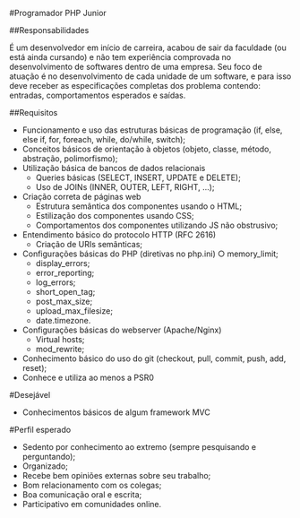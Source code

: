 #Programador PHP Junior

##Responsabilidades

É um desenvolvedor em início de carreira, acabou de sair da faculdade (ou está ainda cursando) e não tem experiência comprovada no desenvolvimento de softwares dentro de uma empresa.
Seu foco de atuação é no desenvolvimento de cada unidade de um software, e para isso deve receber as especificações completas dos problema contendo: entradas, comportamentos esperados e saídas.

##Requisitos

- Funcionamento e uso das estruturas básicas de programação (if, else, else if, for, foreach, while, do/while, switch);
- Conceitos básicos de orientação à objetos (objeto, classe, método, abstração, polimorfismo);
- Utilização básica de bancos de dados relacionais
	- Queries básicas (SELECT, INSERT, UPDATE e DELETE);
	- Uso de JOINs (INNER, OUTER, LEFT, RIGHT, ...);
- Criação correta de páginas web
	- Estrutura semântica dos componentes usando o HTML;
	- Estilização dos componentes usando CSS;
	- Comportamentos dos componentes utilizando JS não obstrusivo;
- Entendimento básico do protocolo HTTP (RFC 2616)
	- Criação de URIs semânticas;
- Configurações básicas do PHP (diretivas no php.ini) ○ memory_limit;
	- display_errors;
	- error_reporting;
	- log_errors;
	- short_open_tag;
	- post_max_size;
	- upload_max_filesize;
	- date.timezone.
- Configurações básicas do webserver (Apache/Nginx)
	- Virtual hosts;
	- mod_rewrite;
- Conhecimento básico do uso do git (checkout, pull, commit, push, add, reset);
- Conhece e utiliza ao menos a PSR­0

#Desejável

- Conhecimentos básicos de algum framework MVC

#Perfil esperado

- Sedento por conhecimento ao extremo (sempre pesquisando e perguntando);
- Organizado;
- Recebe bem opiniões externas sobre seu trabalho;
- Bom relacionamento com os colegas;
- Boa comunicação oral e escrita;
- Participativo em comunidades online.
